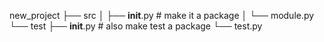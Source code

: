 new_project
├── src
│   ├── __init__.py         # make it a package
│   └── module.py
└── test
    ├── __init__.py         # also make test a package
    └── test.py
